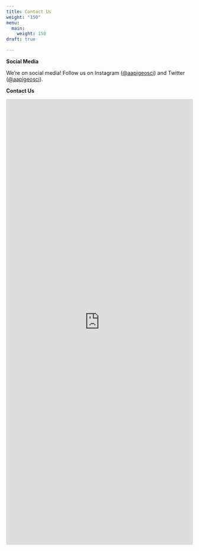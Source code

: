 ```yaml
---
title: Contact Us
weight: "150"
menu:
  main:
    weight: 150
draft: true

---
```

**Social Media**

We’re on social media! Follow us on Instagram ([@aapigeosci](https://www.instagram.com/aapigeosci/)) and Twitter ([@aapigeosci](https://twitter.com/aapigeosci)). 

**Contact Us**
<div class="googleForm">
    <iframe src="https://docs.google.com/forms/d/e/1FAIpQLSfY-a5VHZKflOZvblGycBCehKV8EvAR5ilwG5BUs2EqPgQuRA/viewform?embedded=true" width="100%" height="1200" frameborder="0" marginheight="0" marginwidth="0">Loading…</iframe>
</div>
